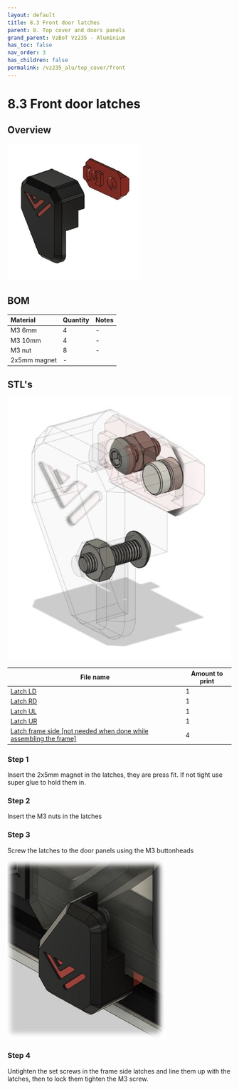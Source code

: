 ```yaml
---
layout: default
title: 8.3 Front door latches
parent: 8. Top cover and doors panels
grand_parent: VzBoT Vz235 - Aluminium
has_toc: false
nav_order: 3
has_children: false
permalink: /vz235_alu/top_cover/front
---
```


# 8.3 Front door latches

## Overview
![Overview](../../assets/images/manual/vz235_printed/top_cover/latches_overview.png)
<br>

## BOM

| Material        | Quantity          | Notes |
|:-------------|:------------------|:------|
| M3 6mm           | 4 | - |
| M3 10mm | 4 | - |
| M3 nut | 8 | - |
| 2x5mm magnet | - |

## STL's
![Detail](../../assets/images/manual/vz235_printed/top_cover/latches_detail.png)
<br>

| File name | Amount to print |
|-----------|-----------------|
| <a href="https://github.com/VzBoT3D/VzBoT-Vz235/blob/main/Assemblies%20%26%20STL/Frame/Frame%20brace.stl" target="_blank">Latch LD</a> | 1 |
| <a href="https://github.com/VzBoT3D/VzBoT-Vz235/blob/main/Assemblies%20%26%20STL/Frame/Frame%20brace.stl" target="_blank">Latch RD</a> | 1 |
| <a href="https://github.com/VzBoT3D/VzBoT-Vz235/blob/main/Assemblies%20%26%20STL/Frame/Frame%20brace.stl" target="_blank">Latch UL</a> | 1 |
| <a href="https://github.com/VzBoT3D/VzBoT-Vz235/blob/main/Assemblies%20%26%20STL/Frame/Frame%20brace.stl" target="_blank">Latch UR</a> | 1 |
| <a href="https://github.com/VzBoT3D/VzBoT-Vz235/blob/main/Assemblies%20%26%20STL/Frame/Frame%20brace.stl" target="_blank">Latch frame side [not needed when done while assembling the frame]</a> | 4 |

### Step 1
Insert the 2x5mm magnet in the latches, they are press fit. If not tight use super glue to hold them in.

### Step 2
Insert the M3 nuts in the latches

### Step 3
Screw the latches to the door panels using the M3 buttonheads
<br>

![Mounted](../../assets/images/manual/vz235_printed/top_cover/latches_mounted.png)

### Step 4
Untighten the set screws in the frame side latches and line them up with the latches, then to lock them tighten the M3 screw.